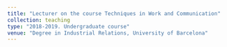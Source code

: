 ```yaml
---
title: "Lecturer on the course Techniques in Work and Communication"
collection: teaching
type: "2018-2019. Undergraduate course"
venue: "Degree in Industrial Relations, University of Barcelona"
---
```

